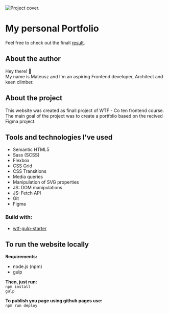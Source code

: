 ![Project cover.](https://mateuszkornecki.github.io/assets/img/cover.png "Project cover")

# My personal Portfolio
Feel free to check out the finall [result](https://mateuszkornecki.github.io/homepage-gulp/).

## About the author
Hey there! 👋<br>
My name is Mateusz and I'm an aspiring Frontend developer, Architect and keen climber.

## About the project 
This website was created as finall project of WTF - Co ten frontend course. <br> 
The main goal of the project was to create a portfolio based on the recived Figma project. <br>

## Tools and technologies I've used 
- Semantic HTML5
- Sass (SCSS)
- Flexbox
- CSS Grid
- CSS Transitions
- Media queries
- Manipulation of SVG properties
- JS: DOM manipulations<br>
- JS: Fetch API
- Git
- Figma

### Build with: 
- [wtf-gulp-starter](https://github.com/maciejkorsan/wtf-gulp-starter)

## To run the website locally

 **Requirements:**
 - node.js (npm)
 - gulp <br>
 
 **Then, just run:** <br>
`npm install`<br>
`gulp`

**To publish you page using github pages use:**<br>
`npm run deploy`<br>

[bullet]: https://mateuszkornecki.github.io/assets/img/bullet.svg "test"

